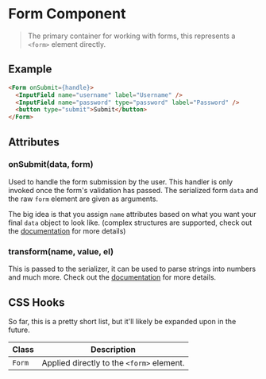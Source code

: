 
# Form Component

> The primary container for working with forms, this represents a `<form>` element directly.


## Example

```html
<Form onSubmit={handle}>
  <InputField name="username" label="Username" />
  <InputField name="password" type="password" label="Password" />
  <button type="submit">Submit</button>
</Form>
```


## Attributes

### onSubmit(data, form)

Used to handle the form submission by the user. This handler is only invoked once the form's
validation has passed. The serialized form `data` and the raw `form` element are given as
arguments.

The big idea is that you assign `name` attributes based on what you want your final `data` object
to look like. (complex structures are supported, check out the
[documentation](https://github.com/dominicbarnes/form-serialize) for more details)

### transform(name, value, el)

This is passed to the serializer, it can be used to parse strings into numbers and much more.
Check out the [documentation](https://github.com/dominicbarnes/form-serialize) for more details.


## CSS Hooks

So far, this is a pretty short list, but it'll likely be expanded upon in the future.

| Class | Description |
| ----- | ------- |
| `Form` | Applied directly to the `<form>` element. |
